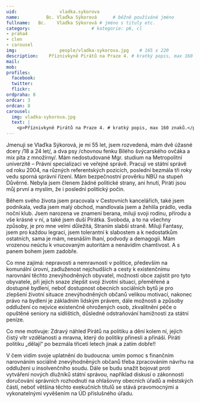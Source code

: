 ```yaml
---
uid:                vladka.sykorova
name:          Bc. Vlaďka Sýkorová  	# běžně používáné jméno
fullname: 	Bc.    Vlaďka Sýkorová # jméno s tituly etc.
category:                       # kategorie: p6, cl
- praha4
- clen
- carousel
img: 		        people/vladka-sykorova.jpg    # 165 x 220
description:    Příznivkyně Pirátů na Praze 4. # kratký popis, max 160 znaků
mail:
mob: 			
profiles:
  facebook:
  twitter: 
  flickr: 
ordpraha: 8
ordcar: 3
ordcan: 8
carousel:
  img: vladka-sykorova.jpg
  text: |
    <p>Příznivkyně Pirátů na Praze 4. # kratký popis, max 160 znaků.</p>
---
```

Jmenuji se Vlaďka Sýkorová, je mi 55 let, jsem rozvedená, mám dvě úžasné dcery /18 a 24 let/, a dva psy /chovnou fenku Bílého
švýcarského ovčáka a mix pita z množírny/. Mám nedostudované Mgr. studium na Metropolitní univerzitě – Právní specializaci ve
veřejné správě. Pracuji ve státní správě od roku 2004, na různých referentských pozicích, poslední bezmála tři roky vedu sporná
správní řízení. Mám bezpečnostní prověrku NBÚ na stupeň Důvěrné. Nebyla jsem členem žádné politické strany, ani hnutí, Piráti
jsou můj první a myslím, že i poslední politický počin.

Během svého života jsem pracovala v Cestovních kancelářích, také jsem podnikala, vedla jsem malý obchod, mandlovala jsem a
žehlila prádlo, vedla noční klub. Jsem narozena ve znamení berana, miluji svoji rodinu, přírodu a vše krásné v ní, a také jsem
duší Pirátka. Svoboda, a to na všechny způsoby, je pro mne velmi důležitá, Straním slabší straně. Miluji Fantasy, jsem pro
každou legraci, jsem tolerantní k slabostem a k nedostatkům ostatních, sama je mám, nesnáším lhaní, podvody a demagogii. Mám
vrozenou neúctu k vnucovaným autoritám a nenávidím chamtivost. A s panem bohem jsem zadobře.

Co mne zajímá: nepravosti a nemravnosti v politice, především na komunální úrovni, zadluženost nejchudších a cesty k
existenčnímu narovnání těchto znevýhodněných obyvatel, možnosti obce zajistit pro tyto obyvatele, při jejich snaze zlepšit
svoji životní situaci, přeměřené a dostupné bydlení, neboť dostupnost obecních sociálních bytů je pro zlepšení životní situace
znevýhodněných občanů velikou motivací, nakonec právo na bydlení je základním lidským právem, dále možnosti a způsoby oddlužení
co nejvíce existenčně ohrožených osob, zkvalitnění péče o opuštěné seniory na sídlištích, důsledné odstraňování hamižnosti za
státní peníze.

Co mne motivuje: Zdravý náhled Pirátů na politiku a dění kolem ní, jejich čistý vítr vzdělanosti a mravna, který do politiky
přinesli a přináší. Piráti politiku „dělají“ po bezmála třiceti letech jinak a zatím dobře!!

V čem vidím svoje uplatnění do budoucna: umím pomoc s finančním narovnáním sociálně znevýhodněných občanů třeba zpracováním
návrhu na oddlužení u insolvenčního soudu. Dále se budu snažit bojovat proti vytváření nových dlužníků státní správou,
například diskusí o zákonnosti doručování správních rozhodnutí na ohlašovny obecních úřadů a městských částí, neboť většina
těchto exekučních titulů se stává pravomocnými a vykonatelnými vyvěšením na ÚD příslušného úřadu.
